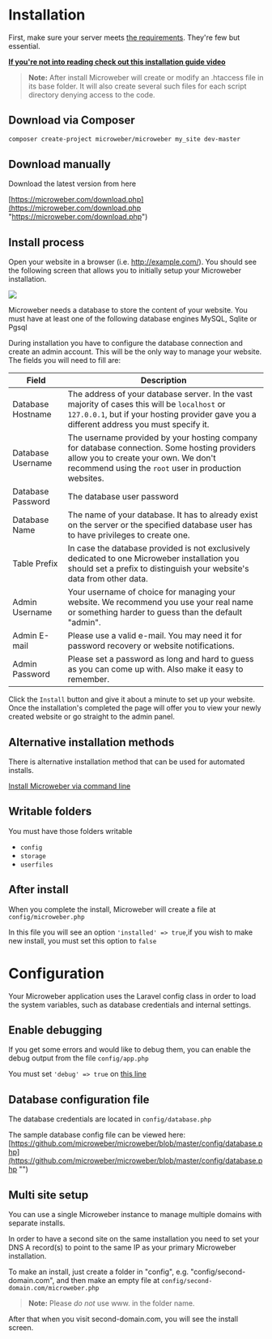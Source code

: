 
# Installation


First, make sure your server meets [the requirements](start.md). They're few but essential.

**[If you're not into reading check out this installation guide video](http://www.youtube.com/watch?v=0zUNF2n3tSo)**

> **Note:** After install Microweber will create or modify an .htaccess file in its base folder. It will also create several such files for each script directory denying access to the code.


## Download via Composer

```sh
composer create-project microweber/microweber my_site dev-master 
```

## Download manually
Download the latest version from here


 [https://microweber.com/download.php](https://microweber.com/download.php "https://microweber.com/download.php")



## Install process

 
Open your website in a browser (i.e. http://example.com/).
You should see the following screen that allows you to initially setup your Microweber installation.

![](https://github-camo.global.ssl.fastly.net/7868bd10fb3fee32d2ca0ab286baf898000e96c5/687474703a2f2f6e65772e6d6963726f77656265722e636f6d2f63646e2f646f63732f4d575f53455455505f312e6a7067)


Microweber needs a database to store the content of your website. You must have at least one of the following database engines MySQL, Sqlite or Pgsql

During installation you have to configure the database connection and create an admin account. This will be the only way to manage your website. The fields you will need to fill are:

|               Field | Description
|                 --- | ---
|   Database Hostname | The address of your database server. In the vast majority of cases this will be `localhost` or `127.0.0.1`, but if your hosting provider gave you a different address you must specify it.
|   Database Username | The username provided by your hosting company for database connection. Some hosting providers allow you to create your own. We don't recommend using the `root` user in production websites.
|   Database Password | The database user password
|       Database Name | The name of your database. It has to already exist on the server or the specified database user has to have privileges to create one.
|        Table Prefix | In case the database provided is not exclusively dedicated to one Microweber installation you should set a prefix to distinguish your website's data from other data.
|      Admin Username | Your username of choice for managing your website. We recommend you use your real name or something harder to guess than the default "admin".
|        Admin E-mail | Please use a valid e-mail. You may need it for password recovery or website notifications.
|      Admin Password | Please set a password as long and hard to guess as you can come up with. Also make it easy to remember.

Click the `Install` button and give it about a minute to set up your website.
Once the installation's completed the page will offer you to view your newly created website or go straight to the admin panel.


## Alternative installation methods

There is alternative installation method that can be used for automated installs.

[Install Microweber via command line](installation_cli.md "")



## Writable folders 

You must have those folders writable

- `config` 
- `storage` 
- `userfiles` 






## After install

When you complete the install, Microweber will create a file at  `config/microweber.php`

In this file you will see an option `'installed' => true`,if you wish to make new install, you must set this option to `false`






# Configuration


Your Microweber application uses the Laravel config class in order to load the system variables, such as database credentials and internal settings.

## Enable debugging

If you get some errors and would like to debug them, you can enable the debug output from the file `config/app.php`

You must set `'debug' => true` on [this line](https://github.com/microweber/microweber/blob/master/config/app.php#L16 "")


## Database configuration file

The database credentials are located in `config/database.php`

The sample database config file can be viewed here: [https://github.com/microweber/microweber/blob/master/config/database.php](https://github.com/microweber/microweber/blob/master/config/database.php "")



## Multi site setup

You can use a single Microweber instance to manage multiple domains with separate installs. 

In order to have a second site on the same installation you need to set your DNS A record(s) to point to the same IP as your primary Microweber installation.

To make an install, just create a folder in "config", e.g. "config/second-domain.com", and then make an empty file at `config/second-domain.com/microweber.php`

> **Note:** Please *do not* use www. in the folder name.


After that when you visit second-domain.com, you will see the install screen.


